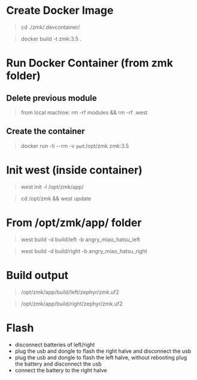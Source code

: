 # Create Docker Image
> cd ./zmk/.devcontainer/

> docker build -t zmk:3.5 .

# Run Docker Container (from zmk folder)
## Delete previous module
> from local machine: rm -rf modules && rm -rf .west

## Create the container
> docker run -ti --rm -v `pwd`:/opt/zmk zmk:3.5

# Init west (inside container)
> west init -l /opt/zmk/app/

> cd /opt/zmk && west update

# From /opt/zmk/app/ folder
> west build -d build/left -b angry_miao_hatsu_left

> west build -d build/right -b angry_miao_hatsu_right

# Build output
> /opt/zmk/app/build/left/zephyr/zmk.uf2

> /opt/zmk/app/build/right/zephyr/zmk.uf2

# Flash
- disconnect batteries of left/right
- plug the usb and dongle to flash the right halve and disconnect the usb
- plug the usb and dongle to flash the left halve, without rebooting plug the battery and disconnect the usb
- connect the battery to the right halve
